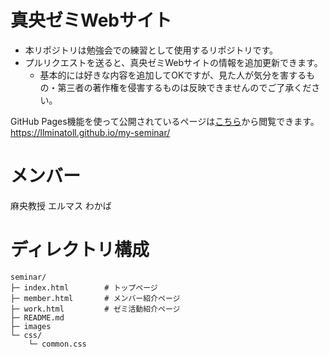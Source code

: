 # 真央ゼミWebサイト
- 本リポジトリは勉強会での練習として使用するリポジトリです。
- プルリクエストを送ると、真央ゼミWebサイトの情報を追加更新できます。
   - 基本的には好きな内容を追加してOKですが、見た人が気分を害するもの・第三者の著作権を侵害するものは反映できませんのでご了承ください。

GitHub Pages機能を使って公開されているページは[こちら](https://llminatoll.github.io/my-seminar/)から閲覧できます。 https://llminatoll.github.io/my-seminar/

# メンバー
麻央教授
エルマス
わかば

# ディレクトリ構成
```
seminar/
├─ index.html        # トップページ
├─ member.html       # メンバー紹介ページ
├─ work.html         # ゼミ活動紹介ページ
├─ README.md
├─ images
└─ css/
    └─ common.css
```
